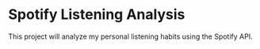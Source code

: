 # Spotify Listening Analysis  
This project will analyze my personal listening habits using the Spotify API.
